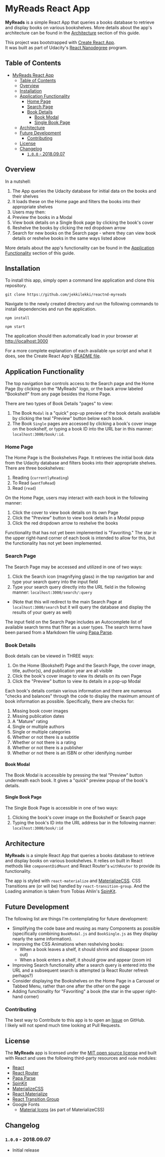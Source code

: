 # MyReads React App

**MyReads** is a simple React App that queries a books database to retrieve and display books on various bookshelves. More details about the app's architecture can be found in the [Architecture](#architecture) section of this guide.

This project was bootstrapped with [Create React App](https://github.com/facebookincubator/create-react-app).<br>
It was built as part of Udacity's [React Nanodegree](https://www.udacity.com/course/react-nanodegree--nd019) program.

## Table of Contents

- [MyReads React App](#myreads-react-app)
  - [Table of Contents](#table-of-contents)
  - [Overview](#overview)
  - [Installation](#installation)
  - [Application Functionality](#application-functionality)
    - [Home Page](#home-page)
    - [Search Page](#search-page)
    - [Book Details](#book-details)
      - [Book Modal](#book-modal)
      - [Single Book Page](#single-book-page)
  - [Architecture](#architecture)
  - [Future Development](#future-development)
    - [Contributing](#contributing)
  - [License](#license)
  - [Changelog](#changelog)
    - [`1.0.0` - 2018.09.07](#100---20180907)

## Overview

In a nutshell:

1. The App queries the Udacity database for initial data on the books and their shelves
2. It loads these on the Home page and filters the books into their appropriate shelves
3. Users may then:
  1. Preview the books in a Modal
  2. View book details on a Single Book page by clicking the book's cover
  3. Reshelve the books by clicking the red dropdown arrow 
  4. Search for new books on the Search page - where they can view book details or reshelve books in the same ways listed above

More details about the app's functionality can be found in the [Application Functionality](#application-functionality) section of this guide.

## Installation

To install this app, simply open a command line application and clone this repository.

```
git clone https://github.com/jekkilekki/reactnd-myreads
```

Navigate to the newly created directory and run the following commands to install dependencies and run the application.

```
npm install

npm start
```

The application should then automatically load in your browser at [http://localhost:3000](http://localhost:3000)

For a more complete explanation of each available `npm` script and what it does, see the Create React App's [README file](https://github.com/facebookincubator/create-react-app/blob/master/packages/react-scripts/template/README.md#available-scripts).

## Application Functionality

The top navigation bar controls access to the Search page and the Home Page (by clicking on the "MyReads" logo, or the back arrow labeled "Bookshelf" from any page besides the Home Page. 

There are two types of Book Details "pages" to view:

1. The Book `Modal` is a "quick" pop-up preview of the book details available by clicking the teal "Preview" button below each book.
2. The Book `Single` pages are accessed by clicking a book's cover image on the bookshelf, or typing a book ID into the URL bar in this manner: `localhost:3000/book/:id`.

### Home Page

The Home Page is the Bookshelves Page. It retrieves the initial book data from the Udacity database and filters books into their appropriate shelves. There are three bookshelves:

1. Reading (`currentlyReading`)
2. To Read (`wantToRead`)
3. Read (`read`)

On the Home Page, users may interact with each book in the following manner:

1. Click the cover to view book details on its own Page
2. Click the "Preview" button to view book details in a Modal popup
3. Click the red dropdown arrow to reshelve the books

Functionality that has not yet been implemented is "Favoriting." The star in the upper right-hand corner of each book is intended to allow for this, but the functionality has not yet been implemented.

### Search Page

The Search Page may be accessed and utilized in one of two ways:

1. Click the Search icon (magnifying glass) in the top navigation bar and type your search query into the input field
2. Type your search query directly into the URL field in the following manner: `localhost:3000/search/:query`
  - (Note that this will redirect to the main Search Page at `localhost:3000/search` but it will query the database and display the results of your query as well)

The input field on the Search Page includes an Autocomplete list of available search terms that filter as a user types. The search terms have been parsed from a Markdown file using [Papa Parse](https://www.papaparse.com/).

### Book Details

Book details can be viewed in THREE ways:

1. On the Home (Bookshelf) Page and the Search Page, the cover image, title, author(s), and publication year are all visible
2. Click the book's cover image to view its details on its own Page
3. Click the "Preview" button to view its details in a pop-up Modal

Each book's details contain various information and there are numerous "checks and balances" through the code to display the maximum amount of book information as possible. Specifically, there are checks for:

1. Missing book cover images
2. Missing publication dates
3. A "Mature" rating
4. Single or multiple authors
5. Single or multiple categories
6. Whether or not there is a subtitle
7. Whether or not there is a rating
8. Whether or not there is a publisher
9. Whether or not there is an ISBN or other idenifying number

#### Book Modal

The Book Modal is accessible by pressing the teal "Preview" button underneath each book. It gives a "quick" preview popup of the book's details.

#### Single Book Page

The Single Book Page is accessible in one of two ways:

1. Clicking the book's cover image on the Bookshelf or Search page
2. Typing the book's ID into the URL address bar in the following manner: `localhost:3000/book/:id`

## Architecture

**MyReads** is a simple React App that queries a books database to retrieve and display books on various bookshelves. It relies on built in React methods like `componentDidMount` and React Router's `withRouter` to provide its functionality.

The app is styled with `react-materialize` and [MaterializeCSS](https://materializecss.com/). CSS Transitions are (or will be) handled by `react-transition-group`. And the Loading animation is taken from Tobias Ahlin's [SpinKit](http://tobiasahlin.com/spinkit/).

## Future Development

The following list are things I'm contemplating for future development:

- Simplifying the code base and reusing as many Components as possible (specifically combining `BookModal.js` and `BookSingle.js` as they display nearly the same information).
- Improving the CSS Animations when reshelving books:
  - When a book leaves a shelf, it should shrink and disappear (zoom out)
  - When a book enters a shelf, it should grow and appear (zoom in)
- Improving Search functionality after a search query is entered into the URL and a subsequent search is attempted (a React Router refresh perhaps?)
- Consider displaying the Bookshelves on the Home Page in a Carousel or Tabbed Menu, rather than one after the other on the page
- Adding functionality for "Favoriting" a book (the star in the upper right-hand corner)

### Contributing

The best way to Contribute to this app is to open an [Issue](https://github.com/jekkilekki/reactnd-myreads/issues) on GitHub.<br>I likely will not spend much time looking at Pull Requests.

## License

The **MyReads** app is licensed under the [MIT open source license](https://opensource.org/licenses/MIT) and built with React and uses the following third-party resources and `node` modules:

- [React](https://reactjs.org/)
- [React Router](https://www.npmjs.com/package/react-router)
- [Papa Parse](https://www.papaparse.com/)
- [SpinKit](http://tobiasahlin.com/spinkit/)
- [MaterializeCSS](https://materializecss.com/)
- [React Materialize](https://www.npmjs.com/package/react-materialize)
- [React Transition Group](https://www.npmjs.com/package/react-transition-group)
- Google Fonts
  - [Material Icons](https://materializecss.com/icons.html) (as part of MaterializeCSS)

## Changelog

### `1.0.0` - 2018.09.07 
 - Initial release
